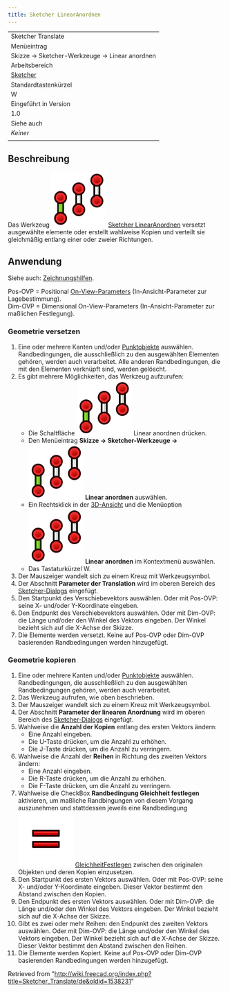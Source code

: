 ```yaml
---
title: Sketcher LinearAnordnen
---
```


|                                                            |
| ---------------------------------------------------------- |
| Sketcher Translate                                         |
| Menüeintrag                                                |
| Skizze → Sketcher-Werkzeuge → Linear anordnen              |
| Arbeitsbereich                                             |
| [Sketcher](/Sketcher_Workbench/de "Sketcher Workbench/de") |
| Standardtastenkürzel                                       |
| W                                                          |
| Eingeführt in Version                                      |
| 1.0                                                        |
| Siehe auch                                                 |
| _Keiner_                                                   |
|                                                            |

## Beschreibung

Das Werkzeug ![](/src/assets/images/Sketcher_Translate.svg) [Sketcher LinearAnordnen](/Sketcher_Translate "Sketcher Translate") versetzt ausgewählte elemente oder erstellt wahlweise Kopien und verteilt sie gleichmäßig entlang einer oder zweier Richtungen.

## Anwendung

Siehe auch: [Zeichnungshilfen](/Sketcher_Workbench/de#Zeichnungshilfen "Sketcher Workbench/de").

Pos-OVP = Positional [On-View-Parameters](/Sketcher_Preferences/de#Allgemein "Sketcher Preferences/de") (In-Ansicht-Parameter zur Lagebestimmung).  
Dim-OVP = Dimensional On-View-Parameters (In-Ansicht-Parameter zur maßlichen Festlegung).

### Geometrie versetzen

1. Eine oder mehrere Kanten und/oder [Punktobjekte](/Sketcher_CreatePoint/de "Sketcher CreatePoint/de") auswählen. Randbedingungen, die ausschließlich zu den ausgewählten Elementen gehören, werden auch verarbeitet. Alle anderen Randbedingungen, die mit den Elementen verknüpft sind, werden gelöscht.
2. Es gibt mehrere Möglichkeiten, das Werkzeug aufzurufen:
   - Die Schaltfläche ![](/src/assets/images/Sketcher_Translate.svg) Linear anordnen drücken.
   - Den Menüeintrag **Skizze → Sketcher-Werkzeuge → ![](/src/assets/images/Sketcher_Translate.svg) Linear anordnen** auswählen.
   - Ein Rechtsklick in der [3D-Ansicht](/3D_view/de "3D view/de") und die Menüoption **![](/src/assets/images/Sketcher_Translate.svg) Linear anordnen** im Kontextmenü auswählen.
   - Das Tastaturkürzel W.
3. Der Mauszeiger wandelt sich zu einem Kreuz mit Werkzeugsymbol.
4. Der Abschnitt **Parameter der Translation** wird im oberen Bereich des [Sketcher-Dialogs](/Sketcher_Dialog/de "Sketcher Dialog/de") eingefügt.
5. Den Startpunkt des Verschiebevektors auswählen. Oder mit Pos-OVP: seine X- und/oder Y-Koordinate eingeben.
6. Den Endpunkt des Verschiebevektors auswählen. Oder mit Dim-OVP: die Länge und/oder den Winkel des Vektors eingeben. Der Winkel bezieht sich auf die X-Achse der Skizze.
7. Die Elemente werden versetzt. Keine auf Pos-OVP oder Dim-OVP basierenden Randbedingungen werden hinzugefügt.

### Geometrie kopieren

1. Eine oder mehrere Kanten und/oder [Punktobjekte](/Sketcher_CreatePoint/de "Sketcher CreatePoint/de") auswählen. Randbedingungen, die ausschließlich zu den ausgewählten Randbedingungen gehören, werden auch verarbeitet.
2. Das Werkzeug aufrufen, wie oben beschrieben.
3. Der Mauszeiger wandelt sich zu einem Kreuz mit Werkzeugsymbol.
4. Der Abschnitt **Parameter der linearen Anordnung** wird im oberen Bereich des [Sketcher-Dialogs](/Sketcher_Dialog/de "Sketcher Dialog/de") eingefügt.
5. Wahlweise die **Anzahl der Kopien** entlang des ersten Vektors ändern:
   - Eine Anzahl eingeben.
   - Die U-Taste drücken, um die Anzahl zu erhöhen.
   - Die J-Taste drücken, um die Anzahl zu verringern.
6. Wahlweise die Anzahl der **Reihen** in Richtung des zweiten Vektors ändern:
   - Eine Anzahl eingeben.
   - Die R-Taste drücken, um die Anzahl zu erhöhen.
   - Die F-Taste drücken, um die Anzahl zu verringern.
7. Wahlweise die CheckBox **Randbedingung Gleichheit festlegen** aktivieren, um maßliche Randbingungen von diesem Vorgang auszunehmen und stattdessen jeweils eine Randbedingung ![](/src/assets/images/Sketcher_ConstrainEqual.svg) [GleichheitFestlegen](/Sketcher_ConstrainEqual/de "Sketcher ConstrainEqual/de") zwischen den originalen Objekten und deren Kopien einzusetzen.
8. Den Startpunkt des ersten Vektors auswählen. Oder mit Pos-OVP: seine X- und/oder Y-Koordinate eingeben. Dieser Vektor bestimmt den Abstand zwischen den Kopien.
9. Den Endpunkt des ersten Vektors auswählen. Oder mit Dim-OVP: die Länge und/oder den Winkel des Vektors eingeben. Der Winkel bezieht sich auf die X-Achse der Skizze.
10. Gibt es zwei oder mehr Reihen: den Endpunkt des zweiten Vektors auswählen. Oder mit Dim-OVP: die Länge und/oder den Winkel des Vektors eingeben. Der Winkel bezieht sich auf die X-Achse der Skizze. Dieser Vektor bestimmt den Abstand zwischen den Reihen.
11. Die Elemente werden Kopiert. Keine auf Pos-OVP oder Dim-OVP basierenden Randbedingungen werden hinzugefügt.

Retrieved from "<http://wiki.freecad.org/index.php?title=Sketcher_Translate/de&oldid=1538231>"
